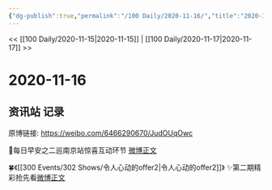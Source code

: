 ```yaml
---
{"dg-publish":true,"permalink":"/100 Daily/2020-11-16/","title":"2020-11-16","created":"2023-04-08T17:01:46.971+08:00","updated":"2023-04-08T17:02:03.438+08:00"}
---
```



<< [[100 Daily/2020-11-15\|2020-11-15]] | [[100 Daily/2020-11-17\|2020-11-17]] >>

# 2020-11-16

## 资讯站 记录

原博链接: https://weibo.com/6466290670/JudOUqOwc

🌄每日早安之二巡南京站惊喜互动环节
[微博正文](https://weibo.com/detail/4571800380637304)

🍀《[[300 Events/302 Shows/令人心动的offer2\|令人心动的offer2]]》
✨第二期精彩抢先看[微博正文](https://weibo.com/detail/4571859826248375)
